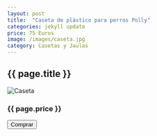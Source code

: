 ```yaml
---
layout: post
title:  "Caseta de plástico para perros Polly"
categories: jekyll update
price: 75 Euros
image: /images/caseta.jpg
category: Casetas y Jaulas
---
```


<h2>{{ page.title }}</h2>
<img src="{{ site.baseurl }}{{ page.image }}" alt="Caseta">
<h3>{{ page.price }}</h3>
<button type="button" class="btn btn-default btn-lg">Comprar</button>
	

